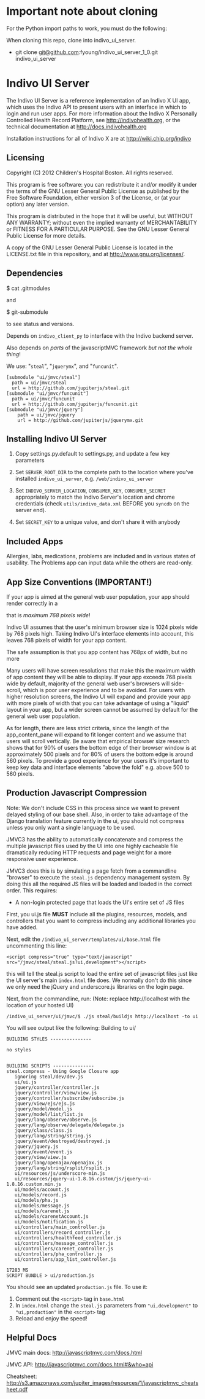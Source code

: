 Important note about cloning
=====================================================================

For the Python import paths to work, you must do the following: 

When cloning this repo, clone into indivo_ui_server.

* git clone git@github.com:fyoung/indivo_ui_server_1_0.git indivo_ui_server


Indivo UI Server
================
The Indivo UI Server is a reference implementation of an Indivo X UI app, which uses
the Indivo API to present users with an interface in which to login and run user apps.
For more information about the Indivo X Personally Controlled Health Record Platform,
see <http://indivohealth.org>, or the technical documentation at 
<http://docs.indivohealth.org>

Installation instructions for all of Indivo X are at <http://wiki.chip.org/indivo>

Licensing
---------
Copyright (C) 2012 Children's Hospital Boston. All rights reserved.

This program is free software: you can redistribute it and/or modify it under the terms
of the GNU Lesser General Public License as published by the Free Software Foundation, 
either version 3 of the License, or (at your option) any later version.

This program is distributed in the hope that it will be useful, but WITHOUT ANY WARRANTY;
without even the implied warranty of MERCHANTABILITY or FITNESS FOR A PARTICULAR PURPOSE.
See the GNU Lesser General Public License for more details.

A copy of the GNU Lesser General Public License is located in the LICENSE.txt file in this
repository, and at http://www.gnu.org/licenses/.


Dependencies
------------

  $ cat .gitmodules

and

  $ git-submodule
  
to see status and versions.

Depends on `indivo_client_py` to interface with the Indivo backend server.

Also depends on _parts_ of the javascriptMVC framework _but not the whole thing_!

We use: "`steal`", "`jquerymx`", and "`funcunit`".

    [submodule "ui/jmvc/steal"]
      path = ui/jmvc/steal
      url = http://github.com/jupiterjs/steal.git
    [submodule "ui/jmvc/funcunit"]
      path = ui/jmvc/funcunit
      url = http://github.com/jupiterjs/funcunit.git
    [submodule "ui/jmvc/jquery"]
        path = ui/jmvc/jquery
        url = http://github.com/jupiterjs/jquerymx.git


Installing Indivo UI Server
---------------------------

1. Copy settings.py.default to settings.py, and update a few key parameters

2. Set `SERVER_ROOT_DIR` to the complete path to the location where you've
installed `indivo_ui_server`, e.g. `/web/indivo_ui_server`

3. Set `INDIVO_SERVER_LOCATION`, `CONSUMER_KEY`, `CONSUMER_SECRET` appropriately to
match the Indivo Server's location and chrome credentials (check
`utils/indivo_data.xml` BEFORE you `syncdb` on the server end).

4. Set `SECRET_KEY` to a unique value, and don't share it with anybody



Included Apps
-------------

Allergies, labs, medications, problems are included and in various
states of usability. The Problems app can input data while the
others are read-only.


App Size Conventions (IMPORTANT!)
---------------------------------

If your app is aimed at the general web user population, your app should render
correctly in a <DIV> that is _maximum 768 pixels wide_!

Indivo UI assumes that the user's minimum browser size is 1024 pixels wide by
768 pixels high. Taking Indivo UI's interface elements into account, this leaves
768 pixels of width for your app content.

The safe assumption is that you app content has 768px of width, but no more

Many users will have screen resolutions that make this the maximum width of app
content they will be able to display. If your app exceeds 768 pixels wide by
default, majority of the general web user's browsers will side-scroll, which is
poor user experience and to be avoided. For users with higher resolution
screens, the Indivo UI will expand and provide your app with more pixels of
width that you can take advantage of using a "liquid" layout in your app, but a
wider screen cannot be assumed by default for the general web user population.

As for length, there are less strict criteria, since the length of the
app_content_pane will expand to fit longer content and we assume that users will
scroll vertically. Be aware that empirical browser size research shows that for
90% of users the bottom edge of their browser window is at approximately 500
pixels and for 80% of users the bottom edge is around 560 pixels. To provide a
good experience for your users it's important to keep key data and interface
elements "above the fold" e.g. above 500 to 560 pixels.


Production Javascript Compression
----------------------------------

Note: We don't include CSS in this process since we want to prevent delayed 
styling of our base shell. Also, in order to take advantage of the Django 
translation feature currently in the ui, you should not compress unless you 
only want a single language to be used. 

JMVC3 has the ability to automatically concatenate and compress the
multiple javascript files used by the UI into one highly cacheable
file dramatically reducing HTTP requests and page weight for a more
responsive user experience.

JMVC3 does this is by simulating a page fetch from a commandline
"browser" to execute the `steal.js` dependency management system.
By doing this all the required JS files will be loaded and loaded
in the correct order. This requires:

- A non-login protected page that loads the UI's entire set of JS files

First, you ui.js file **MUST** include all the plugins, resources,
models, and controllers that you want to compress including any
additional libraries you have added.

Next, edit the `/indivo_ui_server/templates/ui/base.html` file uncommenting this line:

    <script compress="true" type="text/javascript" src="/jmvc/steal/steal.js?ui,development"></script>

this will tell the steal.js script to load the entire set of
javascript files just like the UI server's main `index.html` file
does. We normally don't do this since we only need the jQuery and
underscore.js libraries on the login page.

Next, from the commandline, run: (Note: replace http://localhost with the location of your hosted UI)

    /indivo_ui_server/ui/jmvc/$ ./js steal/buildjs http://localhost -to ui

You will see output like the following:
	Building to ui/
	
	BUILDING STYLES --------------- 
	
	no styles
	
	
	BUILDING SCRIPTS --------------- 
	steal.compress - Using Google Closure app
	   ignoring steal/dev/dev.js
	   ui/ui.js
	   jquery/controller/controller.js
	   jquery/controller/view/view.js
	   jquery/controller/subscribe/subscribe.js
	   jquery/view/ejs/ejs.js
	   jquery/model/model.js
	   jquery/model/list/list.js
	   jquery/lang/observe/observe.js
	   jquery/lang/observe/delegate/delegate.js
	   jquery/class/class.js
	   jquery/lang/string/string.js
	   jquery/event/destroyed/destroyed.js
	   jquery/jquery.js
	   jquery/event/event.js
	   jquery/view/view.js
	   jquery/lang/openajax/openajax.js
	   jquery/lang/string/rsplit/rsplit.js
	   ui/resources/js/underscore-min.js
	   ui/resources/jquery-ui-1.8.16.custom/js/jquery-ui-1.8.16.custom.min.js
	   ui/models/account.js
	   ui/models/record.js
	   ui/models/pha.js
	   ui/models/message.js
	   ui/models/carenet.js
	   ui/models/carenetAccount.js
	   ui/models/notification.js
	   ui/controllers/main_controller.js
	   ui/controllers/record_controller.js
	   ui/controllers/healthfeed_controller.js
	   ui/controllers/message_controller.js
	   ui/controllers/carenet_controller.js
	   ui/controllers/pha_controller.js
	   ui/controllers/app_list_controller.js
	
	17283 MS
	SCRIPT BUNDLE > ui/production.js


You should see an updated `production.js` file. To use it:

1. Comment out the `<script>` tag in `base.html`                      
2. In `index.html` change the `steal.js` parameters from `"ui,development"` to `"ui,production"` in the `<script>` tag
3. Reload and enjoy the speed!


Helpful Docs
------------

JMVC main docs: <http://javascriptmvc.com/docs.html>

JMVC API: <http://javascriptmvc.com/docs.html#&who=api>

Cheatsheet: <http://s3.amazonaws.com/jupiter_images/resources/1/javascriptmvc_cheatsheet.pdf>


